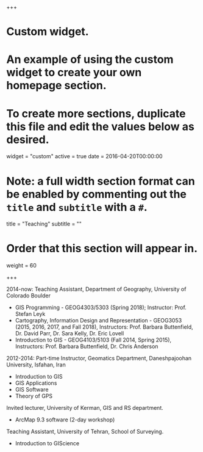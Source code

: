 +++
# Custom widget.
# An example of using the custom widget to create your own homepage section.
# To create more sections, duplicate this file and edit the values below as desired.
widget = "custom"
active = true
date = 2016-04-20T00:00:00

# Note: a full width section format can be enabled by commenting out the `title` and `subtitle` with a `#`.
title = "Teaching"
subtitle = ""

# Order that this section will appear in.
weight = 60

+++

2014-now:  Teaching Assistant, Department of Geography, University of Colorado Boulder

- GIS Programming - GEOG4303/5303 (Spring 2018); Instructor: Prof. Stefan Leyk
- Cartography, Information Design and Representation - GEOG3053 (2015, 2016, 2017, and Fall 2018), Instructors: Prof. Barbara Buttenfield, Dr. David Parr, Dr. Sara Kelly, Dr. Eric Lovell
- Introduction to GIS - GEOG4103/5103 (Fall 2014, Spring 2015), Instructors: Prof. Barbara Buttenfield, Dr. Chris Anderson

2012-2014:   Part-time Instructor, Geomatics Department, Daneshpajoohan University, Isfahan, Iran

- Introduction to GIS
- GIS Applications
- GIS Software
- Theory of GPS

Invited lecturer, University of Kerman, GIS and RS department. 

- ArcMap 9.3 software (2-day workshop)

Teaching Assistant, University of Tehran, School of Surveying. 

- Introduction to GIScience
